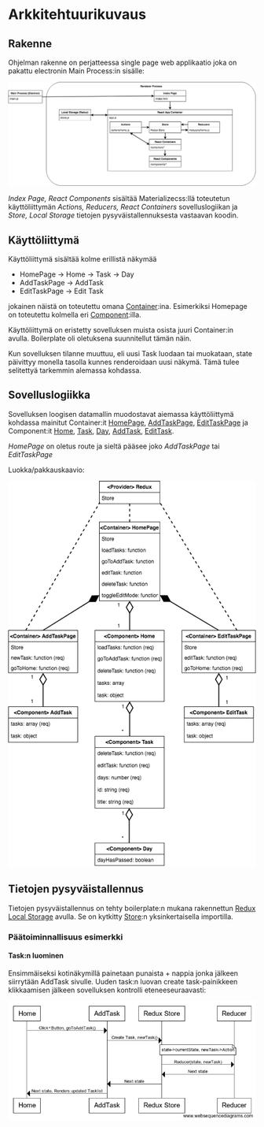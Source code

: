 # Arkkitehtuurikuvaus

## Rakenne

Ohjelman rakenne on perjatteessa single page web applikaatio joka on pakattu electronin Main Process:in sisälle:

![Rakennekuva](https://github.com/rescawen/otm-harjoitustyo/blob/master/dokumentointi/kuvat/Kotitaloushallinta_arkkitehtuuri_rakenne_kuva.png)

_Index Page, React Components_ sisältää Materializecss:llä toteutetun käyttöliittymän _Actions, Reducers, React Containers_ sovelluslogiikan ja _Store, Local Storage_ tietojen pysyväistallennuksesta vastaavan koodin.

## Käyttöliittymä

Käyttöliittymä sisältää kolme erillistä näkymää
- HomePage
  -> Home
    -> Task
      -> Day
- AddTaskPage
  -> AddTask
- EditTaskPage
  -> Edit Task
  
jokainen näistä on toteutettu omana [Container](https://redux.js.org/basics/usagewithreact):ina. Esimerkiksi Homepage 
on toteutettu kolmella eri [Component](https://reactjs.org/docs/react-component.html):illa.

Käyttöliittymä on eristetty sovelluksen muista osista juuri Container:in avulla. Boilerplate oli oletuksena suunnitellut
tämän näin. 

Kun sovelluksen tilanne muuttuu, eli uusi Task luodaan tai muokataan, state päivittyy monella tasolla kunnes
renderoidaan uusi näkymä. Tämä tulee selitettyä tarkemmin alemassa kohdassa.

## Sovelluslogiikka

Sovelluksen loogisen datamallin muodostavat aiemassa käyttöliittymä kohdassa mainitut Container:it [HomePage](https://github.com/rescawen/otm-harjoitustyo/blob/master/Kotitaloushallinta/app/containers/HomePage.js), [AddTaskPage](https://github.com/rescawen/otm-harjoitustyo/blob/master/Kotitaloushallinta/app/containers/AddTaskPage.js), [EditTaskPage](https://github.com/rescawen/otm-harjoitustyo/blob/master/Kotitaloushallinta/app/containers/EditTaskPage.js) ja Component:it [Home](https://github.com/rescawen/otm-harjoitustyo/blob/master/Kotitaloushallinta/app/components/Home.js), [Task](https://github.com/rescawen/otm-harjoitustyo/blob/master/Kotitaloushallinta/app/components/Task.js), [Day](https://github.com/rescawen/otm-harjoitustyo/blob/master/Kotitaloushallinta/app/components/Day.js), [AddTask](https://github.com/rescawen/otm-harjoitustyo/blob/master/Kotitaloushallinta/app/components/AddTask.js), [EditTask](https://github.com/rescawen/otm-harjoitustyo/blob/master/Kotitaloushallinta/app/components/EditTask.js).

_HomePage_ on oletus route ja sieltä pääsee joko _AddTaskPage_ tai _EditTaskPage_

Luokka/pakkauskaavio: 

![Sovelluslogiikkakuva](https://github.com/rescawen/otm-harjoitustyo/blob/master/dokumentointi/kuvat/Kotitaloushallinta_arkkitehtuuri_sovellus_logiikka_kuva.png)

## Tietojen pysyväistallennus

Tietojen pysyväistallennus on tehty boilerplate:n mukana rakennettun [Redux Local Storage](https://github.com/elgerlambert/redux-localstorage/) avulla. Se on kytkitty [Store](https://github.com/rescawen/otm-harjoitustyo/blob/master/Kotitaloushallinta/app/store.js):n yksinkertaisella importilla.

### Päätoiminnallisuus esimerkki

#### Task:n luominen

Ensimmäiseksi kotinäkymillä painetaan punaista + nappia jonka jälkeen siirrytään AddTask sivulle.
Uuden task:n luovan create task-painikkeen klikkaamisen jälkeen sovelluksen kontrolli eteneeseuraavasti:

![Sekvenssikaaviokuva](https://github.com/rescawen/otm-harjoitustyo/blob/master/dokumentointi/kuvat/kotitaloushallintaSQDIA.png)



